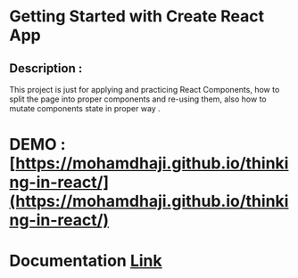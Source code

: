 # Getting Started with Create React App

## Description : 
This project is just for applying and practicing React Components, how to split the page into proper components and re-using them, also how to mutate components state in proper way .

# DEMO : [https://mohamdhaji.github.io/thinking-in-react/](https://mohamdhaji.github.io/thinking-in-react/)

# Documentation [Link](https://reactjs.org/docs/thinking-in-react.html)

